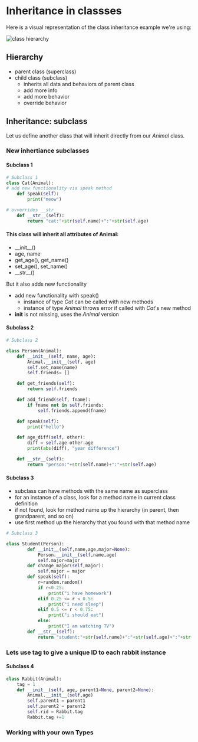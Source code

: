 # Inheritance in classses

Here is a visual representation of the class inheritance example we're using:

![class hierarchy](https://github.com/gil-ryan/grs-python-public/blob/master/py-admin-fundamentals/img/class-hierarchy.PNG)


## Hierarchy

* parent class (superclass)
* child class (subclass)
    + inherits all data and behaviors of parent class
    + add more info
    + add more behavior
    + override behavior

## Inheritance: subclass

Let us define another class that will inherit directly from our _Animal_ class.

### New inhertiance subclasses

#### Subclass 1

```python
# Subclass 1
class Cat(Animal):
# add new functionality via speak method
    def speak(self):
        print("meow")

# ovverrides __str__
    def __str__(self):
        return "cat:"+str(self.name)+":"+str(self.age)
```

#### This class will inherit all attributes of Animal:

*  \_\_init\_\_()
* age, name
* get_age(), get_name()
* set_age(), set_name()
* \_\_str\_\_()

But it also adds new functionality

* add new functionality with speak()
    + instance of type _Cat_ can be called with new methods
    + instance of type _Animal_ throws error if called with _Cat_'s new method
* __init__ is not missing, uses the _Animal_ version

#### Subclass 2

```python
# Subclass 2

class Person(Animal):
	def __init__(self, name, age):
		Animal.__init__(self, age)
		self.set_name(name)
		self.friends= []

	def get_friends(self):
		return self.friends

	def add_friend(self, fname):
		if fname not in self.friends:
		    self.friends.append(fname)

	def speak(self):
		print("hello")

	def age_diff(self, other):
		diff = self.age-other.age
		print(abs(diff), "year difference")

	def __str__(self):
		return "person:"+str(self.name)+":"+str(self.age)
```

#### Subclass 3

* subclass can have methods with the same name as superclass
* for an instance of a class, look for a method name in current class definition
* if not found, look for method name up the hierarchy (in parent, then grandparent, and so on)
* use first method up the hierarchy that you found with that method name

```python
# Subclass 3

class Student(Person):
        def __init__(self,name,age,major=None):
            Person.__init__(self,name,age)
            self.major=major
        def change_major(self,major):
            self.major = major
        def speak(self):
            r=random.random()
            if r<0.25:
                print("i have homework")
            elif 0.25 <= r < 0.5:
                print("i need sleep")
            elif 0.5 <= r < 0.75:
                print("i should eat")
            else:
                print("I am watching TV")
        def __str__(self):
            return "student:"+str(self.name)+":"+str(self.age)+":"+str(self.major)
```


### Lets use __tag__ to give a unique ID to each rabbit instance

#### Subclass 4

```python
class Rabbit(Animal):
    tag = 1
    def __init__(self, age, parent1=None, parent2=None):
        Animal.__init__(self,age)
        self.parent1 = parent1
        self.parent2 = parent2
        self.rid = Rabbit.tag
        Rabbit.tag +=1
```

### Working with your own Types

```python

```
